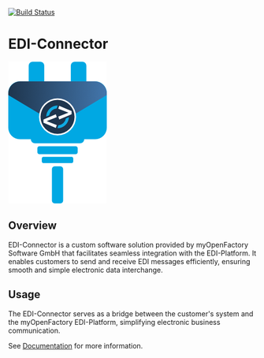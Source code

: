 [![Build Status](https://github.com/myopenfactory/edi-connector/workflows/CI/badge.svg)](https://github.com/myopenfactory/edi-connector/actions?query=workflow%3ACI)

# EDI-Connector

![EDI-Connector Logo](doc/EDI-Connector.png)

## Overview

EDI-Connector is a custom software solution provided by myOpenFactory Software GmbH that facilitates seamless integration with the EDI-Platform. It enables customers to send and receive EDI messages efficiently, ensuring smooth and simple electronic data interchange.

## Usage

The EDI-Connector serves as a bridge between the customer's system and the myOpenFactory EDI-Platform, simplifying electronic business communication.

See [Documentation](https://docs.myopenfactory.com/edi/protocols/edi-connector/) for more information.
